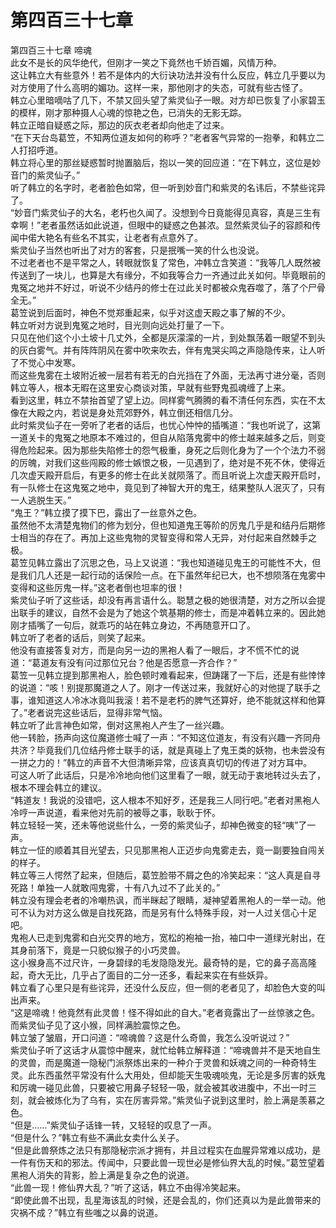 # 第四百三十七章

第四百三十七章 啼魂\
此女不是长的风华绝代，但刚才一笑之下竟然也千娇百媚，风情万种。\
这让韩立大有些意外！若不是体内的大衍诀功法并没有什么反应，韩立几乎要以为对方使用了什么高明的媚功。这样一来，那他刚才的失态，可就有些古怪了。\
韩立心里暗嘀咕了几下，不禁又回头望了紫灵仙子一眼。对方却已恢复了小家碧玉的模样，刚才那种摄人心魂的惊艳之色，已消失的无影无踪。\
韩立正暗自疑惑之际，那边的灰衣老者却向他走了过来。\
“在下天台岛葛笠，不知两位道友如何的称呼？”老者客气异常的一抱拳，和韩立二人打招呼道。\
韩立将心里的那丝疑惑暂时抛置脑后，抱以一笑的回应道：“在下韩立，这位是妙音门的紫灵仙子。”\
听了韩立的名字时，老者脸色如常，但一听到妙音门和紫灵的名讳后，不禁些诧异了。\
“妙音门紫灵仙子的大名，老朽也久闻了。没想到今日竟能得见真容，真是三生有幸啊！”老者虽然话如此说道，但眼中的疑惑之色甚浓。显然紫灵仙子的容颜和传闻中偌大艳名有些名不其实，让老者有点意外了。\
紫灵仙子当然也听出了对方的客套，只是抿嘴一笑的什么也没说。\
不过老者也不是平常之人，转眼就恢复了常色，冲韩立含笑道：“我等几人既然被传送到了一块儿，也算是大有缘分，不如我等合力一齐通过此关如何。毕竟眼前的鬼冤之地并不好过，听说不少结丹的修士在过此关时都被众鬼吞噬了，落了个尸骨全无。”\
葛笠说到后面时，神色不觉郑重起来，似乎对这虚天殿之事了解的不少。\
韩立听对方说到鬼冤之地时，目光则向远处打量了一下。\
只见在他们这个小土坡十几丈外，全都是灰濛濛的一片，到处飘荡着一眼望不到头的灰白雾气。并有阵阵阴风在雾中吹来吹去，伴有鬼哭尖鸣之声隐隐传来，让人听了不觉心中发寒。\
而这些鬼雾在土坡附近被一层若有若无的白光挡在了外面，无法再寸进分毫，否则韩立等人，根本无暇在这里安心商谈对策，早就有些野鬼孤魂缠了上来。\
看到这里，韩立不禁抬首望了望上边。同样雾气腾腾的看不清任何东西，实在不太像在大殿之内，若说是身处荒郊野外，韩立倒还相信几分。\
此时紫灵仙子在一旁听了老者的话后，也忧心忡忡的插嘴道：“我也听说了，这第一道关卡的鬼冤之地原本不难过的，但自从陷落鬼雾中的修士越来越多之后，则变得危险起来。因为那些失陷修士的怨气极重，身死之后则化身为了一个个法力不弱的厉魄，对我们这些闯殿的修士嫉恨之极，一见遇到了，绝对是不死不休，使得近几次虚天殿开启后，有更多的修士在此关就陨落了。而且听说上次虚天殿开启时，有一队修士在这鬼冤之地中，竟见到了神智大开的鬼王，结果整队人泯灭了，只有一人逃脱生天。”\
“鬼王？”韩立摸了摸下巴，露出了一丝意外之色。\
虽然他不太清楚鬼物们的修为划分，但也知道鬼王等阶的厉鬼几乎是和结丹后期修士相当的存在了。再加上这些鬼物的灵智变得和常人无异，对付起来自然棘手之极。\
葛笠见韩立露出了沉思之色，马上又说道：“我也知道碰见鬼王的可能性不大，但是我们几人还是一起行动的话保险一点。在下虽然年纪已大，也不想陨落在鬼雾中变得和这些厉鬼一样。”这老者倒也坦率的很！\
紫灵仙子听了这些话，却没有再言语什么。聪慧之极的她很清楚，对方之所以会提出联手的建议，自然不会是为了她这个筑基期的修士，而是冲着韩立来的。因此她刚才插嘴了一句后，就乖巧的站在韩立身边，不再随意开口了。\
韩立听了老者的话后，则笑了起来。\
他没有直接答复对方，而是向另一边的黑袍人看了一眼后，才不慌不忙的说道：“葛道友有没有问过那位兄台？他是否愿意一齐合作？”\
葛笠一见韩立提到那黑袍人，脸色顿时难看起来，但踌躇了一下后，还是有些悻悻的说道：“咳！别提那魔道之人了。刚才一传送过来，我就好心的对他提了联手之事，谁知道这人冷冰冰竟叫我滚！若不是老朽的脾气还算好，绝不能就这样和他算了。”老者说完这些话后，显得非常气恼。\
韩立听了此言神色如常，倒对这黑袍人产生了一丝兴趣。\
他一转脸，扬声向这位魔道修士喊了一声：“不知这位道友，有没有兴趣一齐同舟共济？毕竟我们几位结丹修士联手的话，就是真碰上了鬼王类的妖物，也未尝没有一拼之力的！”韩立的声音不大但清晰异常，应该真真切切的传进了对方耳中。\
可这人听了此话后，只是冷冷地向他们这里看了一眼，就无动于衷地转过头去了，根本不理会韩立的建议。\
“韩道友！我说的没错吧，这人根本不知好歹，还是我三人同行吧。”老者对黑袍人冷哼一声说道，看来他对先前的被辱之事，耿耿于怀。\
韩立轻轻一笑，还未等他说些什么，一旁的紫灵仙子，却神色微变的轻“咦”了一声。\
韩立一怔的顺着其目光望去，只见那黑袍人正迈步向鬼雾走去，竟一副要独自闯关的样子。\
韩立等三人愕然了起来，但随后，葛笠脸带不屑之色的冷笑起来：“这人真是自寻死路！单独一人就敢闯鬼雾，十有八九过不了此关的。”\
韩立没有理会老者的冷嘲热讽，而半眯起了眼睛，凝神望着黑袍人的一举一动。他可不认为对方这么做是自找死路，而是另有什么特殊手段，对一人过关信心十足吧。\
鬼袍人已走到鬼雾和白光交界的地方，宽松的袍袖一抬，袖口中一道绿光射出，在其身前落下，竟是一只貌似猴子的小巧灵兽。\
这小猴身高不过尺许，一身碧绿的毛发隐隐发光。最奇特的是，它的鼻子高高隆起，奇大无比，几乎占了面目的二分一还多，看起来实在有些妖异。\
韩立看了心里只是有些诧异，还没什么反应，但一侧的老者见了，却脸色大变的叫出声来。\
“这是啼魂！他竟然有此灵兽！怪不得如此的自大。”老者竟露出了一丝惊骇之色。\
而紫灵仙子见了这小猴，同样满脸震惊之色。\
韩立皱了皱眉，开口问道：“啼魂兽？这是什么奇兽，我怎么没听说过？”\
紫灵仙子听了这话才从震惊中醒来，就忙给韩立解释道：“啼魂兽并不是天地自生的灵兽，而是魔道一隐秘门派祭炼出来的一种介于灵兽和妖魂之间的一种奇特生灵。此东西虽然平常没有什么大用处，但却能天生吸魂啖鬼，无论是多厉害的妖鬼和厉魂一碰见此兽，只要被它用鼻子轻轻一吸，就会被其收进腹中，不出一时三刻，就会被炼化为了乌有，实在厉害异常。”紫灵仙子说到这里时，脸上满是羡慕之色。\
“但是……”紫灵仙子话锋一转，又轻轻的叹息了一声。\
“但是什么？”韩立有些不满此女卖什么关子。\
“但是此兽祭炼之法只有那隐秘宗派才拥有，并且过程实在血腥异常难以成功，是一件有伤天和的邪法。传闻中，只要此兽一现世必是修仙界大乱的时候。”葛笠望着黑袍人消失的背影，脸上满是复杂之色的说道。\
“此兽一现！修仙界大乱？”听了这话，韩立不由得冷笑起来。\
“即使此兽不出现，乱星海该乱的时候，还是会乱的，你们还真以为是此兽带来的灾祸不成？”韩立有些嗤之以鼻的说道。

